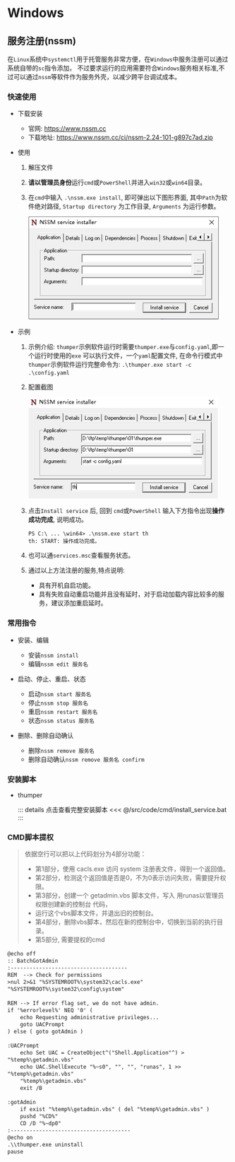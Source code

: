 # Windows

## 服务注册(nssm)


在`Linux`系统中`systemctl`用于托管服务非常方便，在`Windows`中服务注册可以通过系统自带的`sc`指令添加，
不过要求运行的应用需要符合`Windows`服务相关标准,不过可以通过`nssm`等软件作为服务外壳，以减少跨平台调试成本。

### 快速使用

- 下载安装

	- 官网: https://www.nssm.cc
	- 下载地址: https://www.nssm.cc/ci/nssm-2.24-101-g897c7ad.zip

- 使用

	1. 解压文件
	1. **请以管理员身份**运行`cmd`或`PowerShell`并进入`win32`或`win64`目录。
	1. 在`cmd`中输入 `.\nssm.exe install`, 即可弹出以下图形界面, 其中`Path`为软件绝对路径,
		`Startup directory` 为工作目录, `Arguments` 为运行参数。
	
		![nssm install](../assets/images/windows/install.png)

- 示例
	1. 示例介绍: `thumper`示例软件运行时需要`thumper.exe`与`config.yaml`,即一个运行时使用的`exe`
		可以执行文件，一个`yaml`配置文件, 在命令行模式中`thumper`示例软件运行完整命令为:
		`.\thumper.exe start -c .\config.yaml`
	
	1. 配置截图
		
		![nssm eg](../assets/images/windows/nssmeg.png)
	
	1. 点击`Install service` 后, 回到 `cmd`或`PowerShell` 输入下方指令出现**操作成功完成**, 说明成功。

		```shell
		PS C:\ ... \win64> .\nssm.exe start th
		th: START: 操作成功完成。
		```
	
	1. 也可以通`services.msc`查看服务状态。

	1. 通过以上方法注册的服务,特点说明:

		- 具有开机自启功能。
		- 具有失败自动重启功能并且没有延时，对于启动加载内容比较多的服务，建议添加重启延时。

### 常用指令

- 安装、编辑

	- 安装`nssm install`
	- 编辑`nssm edit 服务名`

- 启动、停止、重启、状态

	- 启动`nssm start 服务名`
	- 停止`nssm stop 服务名`
	- 重启`nssm restart 服务名`
	- 状态`nssm status 服务名`

- 删除、删除自动确认

	- 删除`nssm remove 服务名`
	- 删除自动确认`nssm remove 服务名 confirm`

### 安装脚本

- thumper
	
	::: details 点击查看完整安装脚本
	<<< @/src/code/cmd/install_service.bat
	::: 

### CMD脚本提权
> 依据空行可以把以上代码划分为4部分功能：
> - 第1部分，使用 cacls.exe 访问 system 注册表文件，得到一个返回值。
> - 第2部分，检测这个返回值是否是0，不为0表示访问失败，需要提升权限。
> - 第3部分，创建一个 getadmin.vbs 脚本文件，写入 用runas以管理员权限创建新的控制台 代码，
> - 运行这个vbs脚本文件，并退出旧的控制台。
> - 第4部分，删除vbs脚本，然后在新的控制台中，切换到当前的执行目录。
> - 第5部分, 需要提权的cmd

```shell
@echo off
:: BatchGotAdmin
:-------------------------------------
REM  --> Check for permissions
>nul 2>&1 "%SYSTEMROOT%\system32\cacls.exe" "%SYSTEMROOT%\system32\config\system"

REM --> If error flag set, we do not have admin.
if '%errorlevel%' NEQ '0' (
    echo Requesting administrative privileges...
    goto UACPrompt
) else ( goto gotAdmin )

:UACPrompt
    echo Set UAC = CreateObject^("Shell.Application"^) > "%temp%\getadmin.vbs"
    echo UAC.ShellExecute "%~s0", "", "", "runas", 1 >> "%temp%\getadmin.vbs"
    "%temp%\getadmin.vbs"
    exit /B

:gotAdmin
    if exist "%temp%\getadmin.vbs" ( del "%temp%\getadmin.vbs" )
    pushd "%CD%"
    CD /D "%~dp0"
:--------------------------------------
@echo on
.\\thumper.exe uninstall
pause
```

